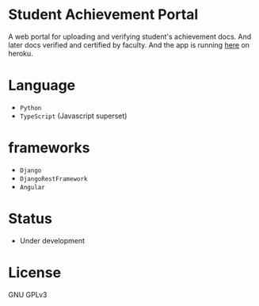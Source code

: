 # Student Achievement Portal

A web portal for uploading and verifying student's achievement docs. And later docs verified and certified by faculty. And the app is running [here](https://stormy-peak-32410.herokuapp.com/) on heroku.

# Language 
 - `Python` 
 - `TypeScript` (Javascript superset)

# frameworks
 - `Django`
 - `DjangoRestFramework`
 - `Angular`
 
# Status
 - Under development

# License

GNU GPLv3
